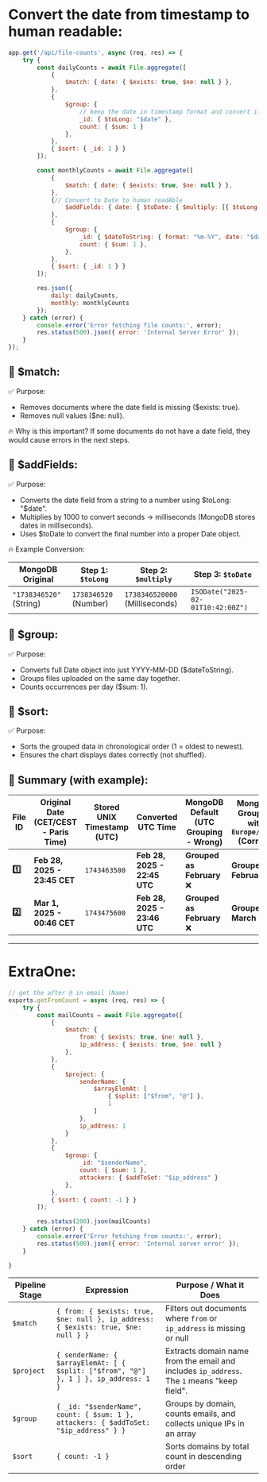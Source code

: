 # Convert the date from timestamp to human readable:

```js
app.get('/api/file-counts', async (req, res) => {
    try {
        const dailyCounts = await File.aggregate([
            {
                $match: { date: { $exists: true, $ne: null } },
            },
            {
                $group: {
                    // keep the date in timestamp format and convert it to number with $toLong
                    _id: { $toLong: "$date" },
                    count: { $sum: 1 }
                },
            },
            { $sort: { _id: 1 } }
        ]);

        const monthlyCounts = await File.aggregate([
            {
                $match: { date: { $exists: true, $ne: null } },
            },
            {// Convert to Date to human readAble
                $addFields: { date: { $toDate: { $multiply: [{ $toLong: "$date" }, 1000] } } },
            },
            {
                $group: {
                    _id: { $dateToString: { format: "%m-%Y", date: "$date", timezone: "Europe/Paris" } },
                    count: { $sum: 1 },
                },
            },
            { $sort: { _id: 1 } }
        ]);

        res.json({
            daily: dailyCounts,
            monthly: monthlyCounts
        });
    } catch (error) {
        console.error('Error fetching file counts:', error);
        res.status(500).json({ error: 'Internal Server Error' });
    }
});
```

## 📌 $match:
✅ Purpose:

- Removes documents where the date field is missing ($exists: true).
- Removes null values ($ne: null).

🔥 Why is this important?
If some documents do not have a date field, they would cause errors in the next steps.

## 📌 $addFields:
✅ Purpose:

- Converts the date field from a string to a number using $toLong: "$date".
- Multiplies by 1000 to convert seconds → milliseconds (MongoDB stores dates in milliseconds).
- Uses $toDate to convert the final number into a proper Date object.

🔥 Example Conversion:

| MongoDB Original     | **Step 1:** `$toLong` | **Step 2:** `$multiply` | **Step 3:** `$toDate`           |
|----------------------|----------------------|-------------------------|---------------------------------|
| `"1738346520"` (String) | `1738346520` (Number) | `1738346520000` (Milliseconds) | `ISODate("2025-02-01T10:42:00Z")` |

## 📌 $group:
✅ Purpose:

- Converts full Date object into just YYYY-MM-DD ($dateToString).
- Groups files uploaded on the same day together.
- Counts occurrences per day ($sum: 1).

## 📌 $sort:
✅ Purpose:

- Sorts the grouped data in chronological order (1 = oldest to newest).
- Ensures the chart displays dates correctly (not shuffled).

##  📌 Summary (with example):

| **File ID** | **Original Date (CET/CEST - Paris Time)** | **Stored UNIX Timestamp (UTC)** | **Converted UTC Time** | **MongoDB Default (UTC Grouping - Wrong)** | **MongoDB Grouping with `Europe/Paris` (Correct)** |
|------------|----------------------------------|------------------------|----------------------|---------------------------------|--------------------------------|
| **1️⃣** | **Feb 28, 2025 - 23:45 CET** | `1743463500` | **Feb 28, 2025 - 22:45 UTC** | **Grouped as February** ❌ | **Grouped as February** ✅ |
| **2️⃣** | **Mar 1, 2025 - 00:46 CET** | `1743475600` | **Feb 28, 2025 - 23:46 UTC** | **Grouped as February** ❌ | **Grouped as March** ✅ |

---

# ExtraOne:

```js
// get the after @ in email (Name)
exports.getFromCount = async (req, res) => {
    try {
        const mailCounts = await File.aggregate([
            {
                $match: {
                    from: { $exists: true, $ne: null },
                    ip_address: { $exists: true, $ne: null }
                },
            },
            {
                $project: {
                    senderName: {
                        $arrayElemAt: [
                            { $split: ["$from", "@"] },
                            1
                        ]
                    },
                    ip_address: 1
                }
            },
            {
                $group: {
                    _id: "$senderName",
                    count: { $sum: 1 },
                    attackers: { $addToSet: "$ip_address" }
                },
            },
            { $sort: { count: -1 } }
        ]);

        res.status(200).json(mailCounts)
    } catch (error) {
        console.error('Error fetching from counts:', error);
        res.status(500).json({ error: 'Internal server error' });
    }

}
```


| **Pipeline Stage** | **Expression**                                          | **Purpose / What it Does**                                                                 |
|--------------------|---------------------------------------------------------|--------------------------------------------------------------------------------------------|
| `$match`           | `{ from: { $exists: true, $ne: null }, ip_address: { $exists: true, $ne: null } }` | Filters out documents where `from` or `ip_address` is missing or null                      |
| `$project`         | `{ senderName: { $arrayElemAt: [ { $split: ["$from", "@"] }, 1 ] }, ip_address: 1 }` | Extracts domain name from the email and includes `ip_address`. The `1` means "keep field". |
| `$group`           | `{ _id: "$senderName", count: { $sum: 1 }, attackers: { $addToSet: "$ip_address" } }` | Groups by domain, counts emails, and collects unique IPs in an array                       |
| `$sort`            | `{ count: -1 }`                                          | Sorts domains by total count in descending order                                           |

